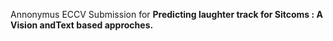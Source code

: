Annonymus ECCV Submission for **Predicting laughter track for Sitcoms : A Vision andText based approches.**
